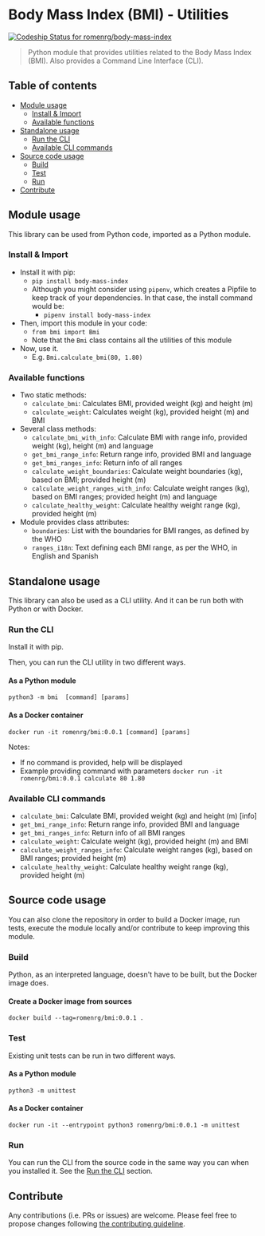 # Body Mass Index (BMI) - Utilities
[![Codeship Status for romenrg/body-mass-index](https://app.codeship.com/projects/e0077cc0-7641-43c1-9cb1-1b41646a852d/status?branch=master)](https://app.codeship.com/projects/422578)
> Python module that provides utilities related to the Body Mass Index (BMI). Also provides a Command Line Interface (CLI). 

## Table of contents

- [Module usage](#module-usage)
    - [Install & Import](#install--import)
    - [Available functions](#available-functions)
- [Standalone usage](#standalone-usage)
    - [Run the CLI](#run-the-cli)
    - [Available CLI commands](#available-cli-commands)
- [Source code usage](#source-code-usage)
    - [Build](#build)
    - [Test](#test)
    - [Run](#run)
- [Contribute](#contribute)

## <a id="module-usage"></a>Module usage

This library can be used from Python code, imported as a Python module.

### <a id="install--import"></a>Install & Import

 * Install it with pip:
    * `pip install body-mass-index`
    * Although you might consider using `pipenv`, which creates a Pipfile to keep track of your dependencies. 
    In that case, the install command would be:
        * `pipenv install body-mass-index`
 * Then, import this module in your code:
     * `from bmi import Bmi`
     * Note that the `Bmi` class contains all the utilities of this module
 * Now, use it.
     * E.g. `Bmi.calculate_bmi(80, 1.80)`
 
### <a id="available-functions"></a>Available functions

* Two static methods:
    * `calculate_bmi`: Calculates BMI, provided weight (kg) and height (m)
    * `calculate_weight`: Calculates weight (kg), provided height (m) and BMI
* Several class methods:
    * `calculate_bmi_with_info`: Calculate BMI with range info, provided weight (kg), height (m) and language
    * `get_bmi_range_info`: Return range info, provided BMI and language
    * `get_bmi_ranges_info`: Return info of all ranges
    * `calculate_weight_boundaries`: Calculate weight boundaries (kg), based on BMI; provided height (m) 
    * `calculate_weight_ranges_with_info`: Calculate weight ranges (kg), based on BMI ranges; provided height (m) and language
    * `calculate_healthy_weight`: Calculate healthy weight range (kg), provided height (m)
* Module provides class attributes:
    * `boundaries`: List with the boundaries for BMI ranges, as defined by the WHO
    * `ranges_i18n`: Text defining each BMI range, as per the WHO, in English and Spanish
   

## <a id="standalone-usage"></a>Standalone usage

This library can also be used as a CLI utility. And it can be run both with Python or with Docker.

### <a id="run-the-cli"></a>Run the CLI

Install it with pip.

Then, you can run the CLI utility in two different ways.

#### As a Python module
`python3 -m bmi  [command] [params]`

#### As a Docker container
`docker run -it romenrg/bmi:0.0.1 [command] [params]`

Notes:
* If no command is provided, help will be displayed
* Example providing command with parameters `docker run -it romenrg/bmi:0.0.1 calculate 80 1.80`

### <a id="available-cli-commands"></a>Available CLI commands

* `calculate_bmi`: Calculate BMI, provided weight (kg) and height (m) [info]
* `get_bmi_range_info`: Return range info, provided BMI and language
* `get_bmi_ranges_info`: Return info of all BMI ranges
* `calculate_weight`: Calculate weight (kg), provided height (m) and BMI
* `calculate_weight_ranges_info`: Calculate weight ranges (kg), based on BMI ranges; provided height (m)
* `calculate_healthy_weight`: Calculate healthy weight range (kg), provided height (m)


## <a id="source-code-usage"></a>Source code usage

You can also clone the repository in order to build a Docker image, run tests, execute the module locally and/or 
contribute to keep improving this module.

### <a id="build"></a>Build

Python, as an interpreted language, doesn't have to be built, but the Docker image does.

#### Create a Docker image from sources
`docker build --tag=romenrg/bmi:0.0.1 .`

### <a id="test"></a>Test

Existing unit tests can be run in two different ways.

#### As a Python module
`python3 -m unittest`

#### As a Docker container
`docker run -it --entrypoint python3 romenrg/bmi:0.0.1 -m unittest`

### <a id="run"></a>Run

You can run the CLI from the source code in the same way you can when you installed it. See the [Run the CLI](#run-the-cli) section.


## <a id="contribute"></a>Contribute

Any contributions (i.e. PRs or issues) are welcome. Please feel free to propose changes following [the contributing guideline](https://github.com/romenrg/body-mass-index/blob/master/CONTRIBUTING.md).
